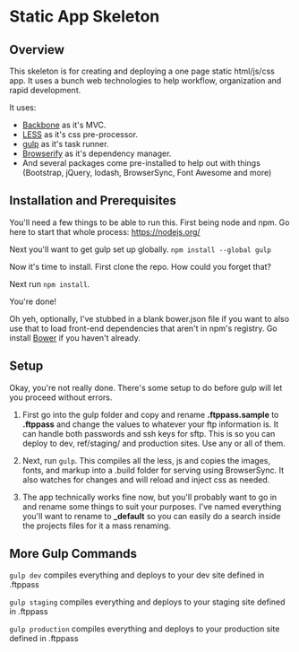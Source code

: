 # Static App Skeleton

## Overview
This skeleton is for creating and deploying a one page static html/js/css app.  It uses a bunch web technologies to help workflow, organization and rapid development.

It uses:
* [Backbone](http://backbonejs.org/) as it's MVC.
* [LESS](http://lesscss.org/) as it's css pre-processor.
* [gulp](http://gulpjs.com/) as it's task runner.
* [Browserify](http://browserify.org/) as it's dependency manager.
* And several packages come pre-installed to help out with things (Bootstrap, jQuery, lodash, BrowserSync, Font Awesome and more)

## Installation and Prerequisites
You'll need a few things to be able to run this.  First being node and npm.  Go here to start that whole process: https://nodejs.org/

Next you'll want to get gulp set up globally. `npm install --global gulp`

Now it's time to install.  First clone the repo.  How could you forget that?

Next run `npm install`.

You're done!

Oh yeh, optionally, I've stubbed in a blank bower.json file if you want to also use that to load front-end dependencies that aren't in npm's registry. Go install [Bower](http://bower.io/) if you haven't already.

## Setup

Okay, you're not really done.  There's some setup to do before gulp will let you proceed without errors.

1. First go into the gulp folder and copy and rename **.ftppass.sample** to **.ftppass** and change the values to whatever your ftp information is.  It can handle both passwords and ssh keys for sftp.  This is so you can deploy to dev, ref/staging/ and production sites.  Use any or all of them.

2. Next, run `gulp`. This compiles all the less, js and copies the images, fonts, and markup into a .build folder for serving using BrowserSync.  It also watches for changes and will reload and inject css as needed.

3. The app technically works fine now, but you'll probably want to go in and rename some things to suit your purposes.  I've named everything you'll want to rename to **_default** so you can easily do a search inside the projects files for it a mass renaming.

## More Gulp Commands

`gulp dev` compiles everything and deploys to your dev site defined in .ftppass

`gulp staging` compiles everything and deploys to your staging site defined in .ftppass

`gulp production`  compiles everything and deploys to your production site defined in .ftppass
